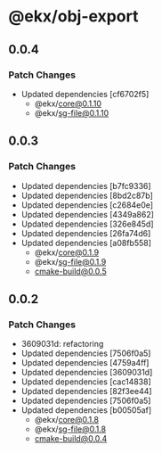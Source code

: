 # @ekx/obj-export

## 0.0.4

### Patch Changes

- Updated dependencies [cf6702f5]
  - @ekx/core@0.1.10
  - @ekx/sg-file@0.1.10

## 0.0.3

### Patch Changes

- Updated dependencies [b7fc9336]
- Updated dependencies [8bd2c87b]
- Updated dependencies [c2684e0e]
- Updated dependencies [4349a862]
- Updated dependencies [326e845d]
- Updated dependencies [26fa74d6]
- Updated dependencies [a08fb558]
  - @ekx/core@0.1.9
  - @ekx/sg-file@0.1.9
  - cmake-build@0.0.5

## 0.0.2

### Patch Changes

- 3609031d: refactoring
- Updated dependencies [7506f0a5]
- Updated dependencies [4759a4ff]
- Updated dependencies [3609031d]
- Updated dependencies [cac14838]
- Updated dependencies [82f3ee44]
- Updated dependencies [7506f0a5]
- Updated dependencies [b00505af]
  - @ekx/core@0.1.8
  - @ekx/sg-file@0.1.8
  - cmake-build@0.0.4
